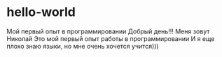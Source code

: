 # hello-world
Мой первый опыт в программировании
Добрый день!!! Меня зовут Николай 
Это мой первый опыт работы в программировании 
И я еще плохо знаю языки, но мне очень хочется учится)))
